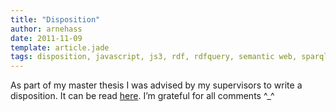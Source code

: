 ```yaml
---
title: "Disposition"
author: arnehass
date: 2011-11-09
template: article.jade
tags: disposition, javascript, js3, rdf, rdfquery, semantic web, sparql, writing
---
```


<p>As part of my master thesis I was advised by my supervisors to write a disposition. It can be read <a href="http://folk.uio.no/arnehass/master/disposition.pdf">here</a>. I’m grateful for all comments ^_^</p>